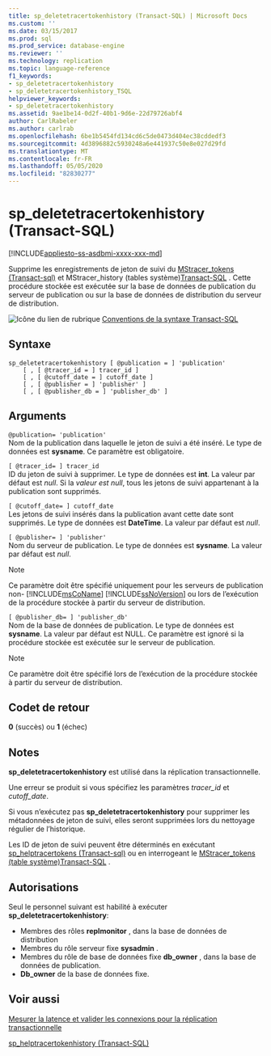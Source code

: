 ```yaml
---
title: sp_deletetracertokenhistory (Transact-SQL) | Microsoft Docs
ms.custom: ''
ms.date: 03/15/2017
ms.prod: sql
ms.prod_service: database-engine
ms.reviewer: ''
ms.technology: replication
ms.topic: language-reference
f1_keywords:
- sp_deletetracertokenhistory
- sp_deletetracertokenhistory_TSQL
helpviewer_keywords:
- sp_deletetracertokenhistory
ms.assetid: 9ae1be14-0d2f-40b1-9d6e-22d79726abf4
author: CarlRabeler
ms.author: carlrab
ms.openlocfilehash: 6be1b5454fd134cd6c5de0473d404ec38cddedf3
ms.sourcegitcommit: 4d3896882c5930248a6e441937c50e8e027d29fd
ms.translationtype: MT
ms.contentlocale: fr-FR
ms.lasthandoff: 05/05/2020
ms.locfileid: "82830277"
---
```

# <a name="sp_deletetracertokenhistory-transact-sql"></a>sp_deletetracertokenhistory (Transact-SQL)

[!INCLUDE[appliesto-ss-asdbmi-xxxx-xxx-md](../../includes/appliesto-ss-asdbmi-xxxx-xxx-md.md)]

Supprime les enregistrements de jeton de suivi du [MStracer_tokens &#40;Transact-sql&#41;](../../relational-databases/system-tables/mstracer-tokens-transact-sql.md) et MStracer_history &#40;tables système&#41;[Transact-SQL](../../relational-databases/system-tables/mstracer-history-transact-sql.md) . Cette procédure stockée est exécutée sur la base de données de publication du serveur de publication ou sur la base de données de distribution du serveur de distribution.

![Icône du lien de rubrique](../../database-engine/configure-windows/media/topic-link.gif "Icône du lien de rubrique") [Conventions de la syntaxe Transact-SQL](../../t-sql/language-elements/transact-sql-syntax-conventions-transact-sql.md)

## <a name="syntax"></a>Syntaxe

```
sp_deletetracertokenhistory [ @publication = ] 'publication'
    [ , [ @tracer_id = ] tracer_id ]
    [ , [ @cutoff_date = ] cutoff_date ]
    [ , [ @publisher = ] 'publisher' ]
    [ , [ @publisher_db = ] 'publisher_db' ]
```

## <a name="arguments"></a>Arguments

`@publication= 'publication'`  
Nom de la publication dans laquelle le jeton de suivi a été inséré. Le type de données est **sysname**. Ce paramètre est obligatoire.

`[ @tracer_id= ] tracer_id`  
ID du jeton de suivi à supprimer. Le type de données est **int**. La valeur par défaut est *null*. Si la *valeur est null*, tous les jetons de suivi appartenant à la publication sont supprimés.

`[ @cutoff_date= ] cutoff_date`  
Les jetons de suivi insérés dans la publication avant cette date sont supprimés. Le type de données est **DateTime**. La valeur par défaut est *null*.

`[ @publisher= ] 'publisher'`  
Nom du serveur de publication. Le type de données est **sysname**. La valeur par défaut est *null*.

> [!NOTE]
> Ce paramètre doit être spécifié uniquement pour les serveurs de publication non- [!INCLUDE[msCoName](../../includes/msconame-md.md)] [!INCLUDE[ssNoVersion](../../includes/ssnoversion-md.md)] ou lors de l’exécution de la procédure stockée à partir du serveur de distribution.

`[ @publisher_db= ] 'publisher_db'`  
Nom de la base de données de publication. Le type de données est **sysname**. La valeur par défaut est NULL. Ce paramètre est ignoré si la procédure stockée est exécutée sur le serveur de publication.

> [!NOTE]
> Ce paramètre doit être spécifié lors de l’exécution de la procédure stockée à partir du serveur de distribution.

## <a name="return-code-values"></a>Codet de retour

**0** (succès) ou **1** (échec)

## <a name="remarks"></a>Notes

**sp_deletetracertokenhistory** est utilisé dans la réplication transactionnelle.  

Une erreur se produit si vous spécifiez les paramètres *tracer_id* et *cutoff_date*.

Si vous n’exécutez pas **sp_deletetracertokenhistory** pour supprimer les métadonnées de jeton de suivi, elles seront supprimées lors du nettoyage régulier de l’historique.

Les ID de jeton de suivi peuvent être déterminés en exécutant [sp_helptracertokens &#40;Transact-sql&#41;](../../relational-databases/system-stored-procedures/sp-helptracertokens-transact-sql.md) ou en interrogeant le [MStracer_tokens &#40;table système&#41;Transact-SQL](../../relational-databases/system-tables/mstracer-tokens-transact-sql.md) .

## <a name="permissions"></a>Autorisations

Seul le personnel suivant est habilité à exécuter **sp_deletetracertokenhistory**:

- Membres des rôles **replmonitor** , dans la base de données de distribution
- Membres du rôle serveur fixe **sysadmin** .
- Membres du rôle de base de données fixe **db_owner** , dans la base de données de publication.
- **Db_owner** de la base de données fixe.

## <a name="see-also"></a>Voir aussi

[Mesurer la latence et valider les connexions pour la réplication transactionnelle](../../relational-databases/replication/monitor/measure-latency-and-validate-connections-for-transactional-replication.md)

[sp_helptracertokenhistory &#40;Transact-SQL&#41;](../../relational-databases/system-stored-procedures/sp-helptracertokenhistory-transact-sql.md)
